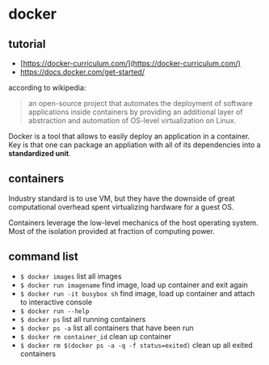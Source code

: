 # docker

## tutorial
- [https://docker-curriculum.com/](https://docker-curriculum.com/)
- https://docs.docker.com/get-started/

according to wikipedia:
> an open-source project that automates the deployment of software applications inside containers by providing an additional layer of abstraction and automation of OS-level virtualization on Linux.

Docker is a tool that allows to easily deploy an application in a container. Key is that one can package an appliation with all of its dependencies into a **standardized unit**.

## containers

Industry standard is to use VM, but they have the downside of great computational overhead spent virtualizing hardware for a guest OS.

Containers leverage the low-level mechanics of the host operating system. Most of the isolation provided at fraction of computing power.


## command list
- `$ docker images` list all images
- `$ docker run imagename` find image, load up container and exit again
- `$ docker run -it busybox sh` find image, load up container and attach to interactive console
- `$ docker run --help`
- `$ docker ps` list all running containers
- `$ docker ps -a` list all containers that have been run
- `$ docker rm container_id` clean up container
- `$ docker rm $(docker ps -a -q -f status=exited)` clean up all exited containers
